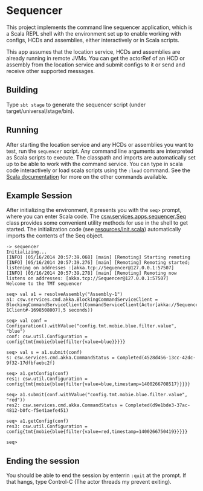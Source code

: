 Sequencer
=========

This project implements the command line sequencer application, which is a Scala REPL shell
with the environment set up to enable working with configs, HCDs and assemblies, either
interactively or in Scala scripts.

This app assumes that the location service, HCDs and assemblies are already running in remote JVMs.
You can get the actorRef of an HCD or assembly from the location service and submit configs to it 
or send and receive other supported messages.

Building
--------

Type `sbt stage` to generate the sequencer script (under target/universal/stage/bin).

Running
-------

After starting the location service and any HCDs or assemblies you want to test, run the `sequencer` script.
Any command line arguments are interpreted as Scala scripts to execute.
The classpath and imports are automatically set up to be able to work with the command service.
You can type in scala code interactively or load scala scripts using the `:load` command.
See the [Scala documentation](http://docs.scala-lang.org/scala/2.11/) for more on the other commands available.

Example Session
---------------

After initializing the environment, it presents you with the `seq>` prompt, where you can enter Scala code.
The [csw.services.apps.sequencer.Seq](src/main/scala/csw/services/apps/sequencer/Seq.scala) class provides 
some convenient utility methods for use in the shell to
get started. 
The initialization code (see [resources/Init.scala](src/main/resources/Init.scala)) automatically imports 
the contents of the Seq object.

    -> sequencer
    Initializing...
    [INFO] [05/16/2014 20:57:39.068] [main] [Remoting] Starting remoting
    [INFO] [05/16/2014 20:57:39.276] [main] [Remoting] Remoting started; listening on addresses :[akka.tcp://Sequencer@127.0.0.1:57507]
    [INFO] [05/16/2014 20:57:39.278] [main] [Remoting] Remoting now listens on addresses: [akka.tcp://Sequencer@127.0.0.1:57507]
    Welcome to the TMT sequencer
    
    seq> val a1 = resolveAssembly("Assembly-1")
    a1: csw.services.cmd.akka.BlockingCommandServiceClient = BlockingCommandServiceClient(CommandServiceClient(Actor[akka://Sequencer/user/Assembly-1Client#-1698508007],5 seconds))
    
    seq> val conf = Configuration().withValue("config.tmt.mobie.blue.filter.value", "blue")
    conf: csw.util.Configuration = config{tmt{mobie{blue{filter{value=blue}}}}}
    
    seq> val s = a1.submit(conf)
    s: csw.services.cmd.akka.CommandStatus = Completed(4528d456-13cc-42dc-9f32-17dfbfaebc2f)
    
    seq> a1.getConfig(conf)
    res1: csw.util.Configuration = config{tmt{mobie{blue{filter{value=blue,timestamp=1400266708517}}}}}
    
    seq> a1.submit(conf.withValue("config.tmt.mobie.blue.filter.value", "red"))
    res2: csw.services.cmd.akka.CommandStatus = Completed(d9e1bde3-37ac-4812-b0fc-f5e41aefe451)
    
    seq> a1.getConfig(conf)
    res3: csw.util.Configuration = config{tmt{mobie{blue{filter{value=red,timestamp=1400266750419}}}}}
    
    seq> 


Ending the session
------------------

You should be able to end the session by enterrin `:quit` at the prompt. 
If that hangs, type Control-C (The actor threads my prevent exiting).

